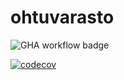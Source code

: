 # ohtuvarasto

![GHA workflow badge](https://github.com/ollvilhi/ohtuvarasto/workflows/CI/badge.svg)

[![codecov](https://codecov.io/github/ollvilhi/ohtuvarasto/graph/badge.svg?token=ZPLALV2MC3)](https://codecov.io/github/ollvilhi/ohtuvarasto)
